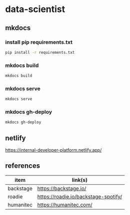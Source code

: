 # data-scientist

## mkdocs	

### install pip requirements.txt

```bash
pip install -r requirements.txt
```

### mkdocs build

```bash
mkdocs build
```

### mkdocs serve

```bash
mkdocs serve
```

### mkdocs gh-deploy

```bash
mkdocs gh-deploy
```

## netlify  
https://internal-developer-platform.netlify.app/  

## references    
| item      | link(s)                              |
| --------- | ------------------------------------ |
| backstage | https://backstage.io/                |
| roadie    | https://roadie.io/backstage-spotify/ |
| humanitec | https://humanitec.com/               |

